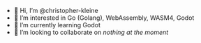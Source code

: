 - 👋 Hi, I’m @christopher-kleine
- 👀 I’m interested in Go (Golang), WebAssembly, WASM4, Godot
- 🌱 I’m currently learning Godot
- 💞️ I’m looking to collaborate on *nothing at the moment*
<!-- - 📫 How to reach me ... -->

<!---
christopher-kleine/christopher-kleine is a ✨ special ✨ repository because its `README.md` (this file) appears on your GitHub profile.
You can click the Preview link to take a look at your changes.
--->
